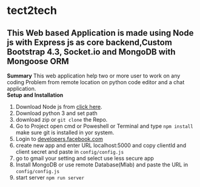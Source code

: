# tect2tech

## This Web based Application is made using Node js with Express js as core backend,Custom Bootstrap 4.3, Socket.io and MongoDB with Mongoose ORM

**Summary**
This web application help two or more user to work on any coding Problem from remote location on python code editor and a chat application.     
**Setup and Installation**

1. Download Node js from [click here](https://nodejs.org/en/).
1. Download python 3 and set path
1. download zip or `git clone` the Repo.
1. Go to Project open cmd or Poweshell or Terminal and type `npm install` make sure git is installed in yor system.
1. Login to [developers.facebook.com](https://developers.facebook.com/)
1. create new app and enter URL localhost:5000 and copy clientId and client secret and paste in `config/config.js`
1. go to gmail your setting and select use less secure app
1. Install MongoDB or use remote Database(Mlab) and paste the URL in `config/config.js`
1. start server `npm run server`